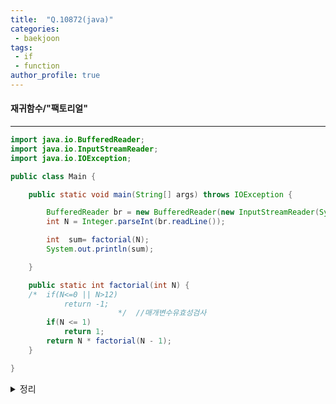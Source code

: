 ```yaml
---
title:  "Q.10872(java)"
categories:
 - baekjoon
tags:
 - if  
 - function
author_profile: true
---
```

#### 재귀함수/"팩토리얼"

* * *
~~~java
import java.io.BufferedReader;
import java.io.InputStreamReader;
import java.io.IOException;

public class Main {

    public static void main(String[] args) throws IOException {

        BufferedReader br = new BufferedReader(new InputStreamReader(System.in));
        int N = Integer.parseInt(br.readLine());

        int  sum= factorial(N);
        System.out.println(sum);

    }

    public static int factorial(int N) {
    /*  if(N<=0 || N>12)
            return -1;  
                        */  //매개변수유효성검사
        if(N <= 1)
            return 1;
        return N * factorial(N - 1);
    }

}
~~~

<details>
<summary>정리</summary>
- 재귀함수: 자기자신을 호출, 무한반복, 조건문이 필수적 <br>
- 반복문(for)보다 수행시간이 오래걸리긴 하지만 논리적간결함이 있기에 사용 (코드가 단순해지고 알아보기 쉬움, 오류 발생확률 낮고, 수정 용이)<br>
- 'Stack Overflow Error' 발생 -> 매개변수 유효성검사 중요
 </details><br>